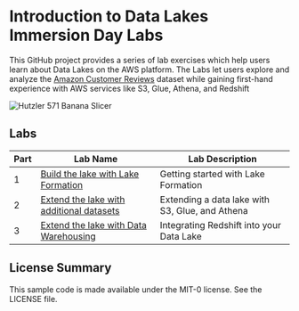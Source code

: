 # Introduction to Data Lakes Immersion Day Labs
This GitHub project provides a series of lab exercises which help users learn about Data Lakes on the AWS platform.  The Labs let users explore and analyze the [Amazon Customer Reviews](https://s3.amazonaws.com/amazon-reviews-pds/readme.html) dataset while gaining first-hand experience with AWS services like S3, Glue, Athena, and Redshift 

![Hutzler 571 Banana Slicer](https://m.media-amazon.com/images/S/aplus-media/vc/cdb94420-1192-4a5c-920a-b7328ec99a9f._SR970,300_.jpg)



## Labs
|Part |Lab Name |Lab Description |
|---- |---- | ----|
|1 |[Build the lake with Lake Formation](lab1/README.md) |Getting started with Lake Formation |
|2 |[Extend the lake with additional datasets](lab1/NewLab1b.md) |Extending a data lake with S3, Glue, and Athena |
|3 |[Extend the lake with Data Warehousing](lab2/README.md) |Integrating Redshift into your Data Lake |



## License Summary

This sample code is made available under the MIT-0 license. See the LICENSE file.
